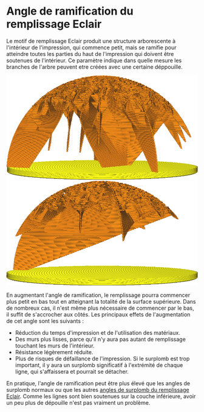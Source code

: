 Angle de ramification du remplissage Eclair
====
Le motif de remplissage Eclair produit une structure arborescente à l'intérieur de l'impression, qui commence petit, mais se ramifie pour atteindre toutes les parties du haut de l'impression qui doivent être soutenues de l'intérieur. Ce paramètre indique dans quelle mesure les branches de l'arbre peuvent etre créées avec une certaine déppouille.

![A 40°, le remplissage Eclair est assez stable.](../../../articles/images/lightning_infill_prune_angle_40.png)
![A 70°, les branches débordent assez fortement.](../../../articles/images/lightning_infill_prune_angle_70.png)

En augmentant l'angle de ramification, le remplissage pourra commencer plus petit en bas tout en atteignant la totalité de la surface supérieure. Dans de nombreux cas, il n'est même plus nécessaire de commencer par le bas, il suffit de s'accrocher aux côtés. Les principaux effets de l'augmentation de cet angle sont les suivants :

* Réduction du temps d'impression et de l'utilisation des matériaux.
* Des murs plus lisses, parce qu'il n'y aura pas autant de remplissage touchant les murs de l'intérieur.
* Résistance légèrement réduite.
* Plus de risques de défaillance de l'impression. Si le surplomb est trop important, il y aura un surplomb significatif à l'extrémité de chaque ligne, qui s'affaissera et pourrait se détacher.

En pratique, l'angle de ramification peut être plus élevé que les angles de surplomb normaux ou que les autres [angles de surplomb du remplissage Eclair](lightning_infill_overhang_angle.md). Comme les lignes sont bien soutenues sur la couche inférieure, avoir un peu plus de dépouille n'est pas vraiment un problème.
